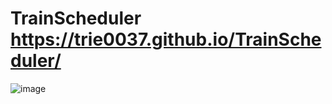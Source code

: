 # TrainScheduler https://trie0037.github.io/TrainScheduler/
![image](https://user-images.githubusercontent.com/38965016/52394662-a2f24180-2a70-11e9-938a-b9f56223bbd7.png)

